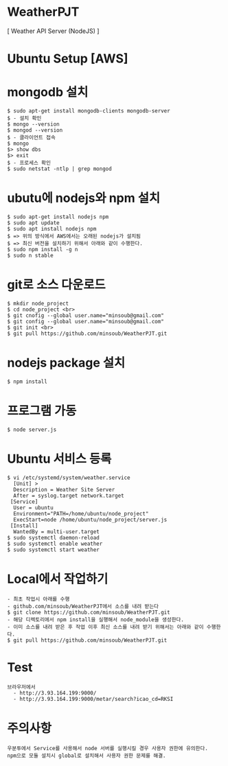# WeatherPJT
[ Weather API Server (NodeJS) ]<br>

# Ubuntu Setup [AWS] <br>
  # mongodb 설치 <br>
    $ sudo apt-get install mongodb-clients mongodb-server 
    $ - 설치 확인 
    $ mongo --version 
    $ mongod --version 
    $ - 클라이언트 접속  
    $ mongo 
    $> show dbs 
    $> exit 
    $ - 프로세스 확인 
    $ sudo netstat -ntlp | grep mongod 
    
  # ubutu에 nodejs와 npm 설치 <br>
    $ sudo apt-get install nodejs npm 
    $ sudo apt update 
    $ sudo apt install nodejs npm 
    $ => 위의 방식에서 AWS에서는 오래된 nodejs가 설치됨
    $ => 최신 버전을 설치하기 위해서 아래와 같이 수행한다. 
    $ sudo npm install -g n  
    $ sudo n stable 
    
    
  # git로 소스 다운로드 
    $ mkdir node_project
    $ cd node_project <br>
    $ git cnofig --global user.name="minsoub@gmail.com" 
    $ git config --global user.name="minsoub@gmail.com" 
    $ git init <br>
    $ git pull https://github.com/minsoub/WeatherPJT.git 
      
  # nodejs package 설치 
    $ npm install 
    
  # 프로그램 가동 <br>
    $ node server.js
    
  # Ubuntu 서비스 등록
    $ vi /etc/systemd/system/weather.service 
      [Unit] >
      Description = Weather Site Server
      After = syslog.target network.target
     [Service]
      User = ubuntu
      Environment="PATH=/home/ubuntu/node_project"
      ExecStart=node /home/ubuntu/node_project/server.js
     [Install]
      WantedBy = multi-user.target
    $ sudo systemctl daemon-reload 
    $ sudo systemctl enable weather 
    $ sudo systemctl start weather 
  
    
# Local에서 작업하기<br>
    - 최초 작업시 아래를 수행
    - github.com/minsoub/WeatherPJT에서 소스를 내려 받는다
    $ git clone https://github.com/minsoub/WeatherPJT.git 
    - 해당 디렉토리에서 npm install을 실행해서 node_module을 생성한다.
    - 이미 소스를 내려 받은 후 작업 이후 최신 소스를 내려 받기 위해서는 아래와 같이 수행한다.
    $ git pull https://github.com/minsoub/WeatherPJT.git 
    
# Test
    브라우저에서 
      - http://3.93.164.199:9000/
      - http://3.93.164.199:9000/metar/search?icao_cd=RKSI
      
# 주의사항
    우분투에서 Service를 사용해서 node 서버를 실행시킬 경우 사용자 권한에 유의한다.
    npm으로 모듈 설치시 global로 설치해서 사용자 권한 문제를 해결.

  


